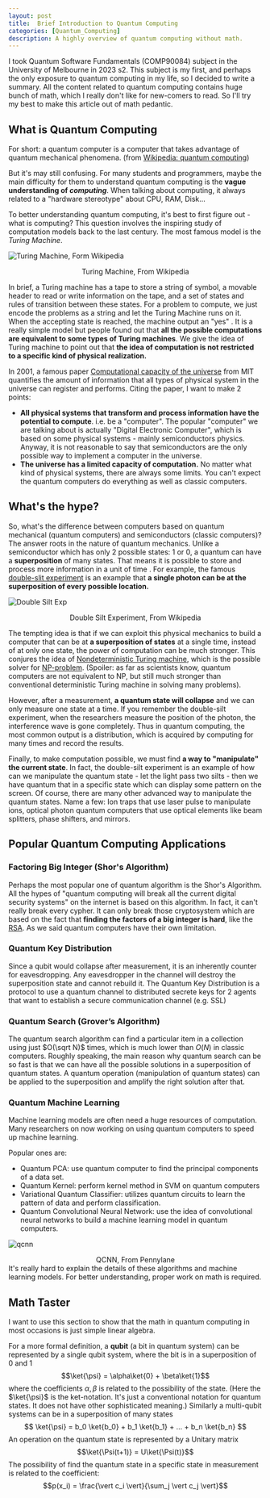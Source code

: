 ```yaml
---
layout: post
title:  Brief Introduction to Quantum Computing
categories: [Quantum_Computing]
description: A highly overview of quantum computing without math.
---
```


I took Quantum Software Fundamentals (COMP90084) subject in the University of Melbourne in 2023 s2. This subject is my first, and perhaps the only exposure to quantum computing in my life, so I decided to write a summary. All the content related to quantum computing contains huge bunch of math, which I really don't like for new-comers to read. So I'll try my best to make this article out of math pedantic.

## What is Quantum Computing
For short: a quantum computer is a computer that takes advantage of quantum mechanical phenomena. (from [Wikipedia: quantum computing](https://en.wikipedia.org/wiki/Quantum_computing))

But it's may still confusing. For many students and programmers, maybe the main difficulty for them to understand quantum computing is the **vague understanding of *computing***. When talking about computing, it always related to a "hardware stereotype" about CPU, RAM, Disk... 

To better understanding quantum computing, it's best to first figure out - what is computing? This question involves the inspiring study of computation models back to the last century. The most famous model is the *Turing Machine*.

![Turing Machine, Form Wikipedia](https://upload.wikimedia.org/wikipedia/commons/4/4b/State_diagram_3_state_busy_beaver_2B.svg)
<center>Turing Machine, From Wikipedia</center>

In brief, a Turing machine has a tape to store a string of symbol, a movable header to read or write information on the tape, and a set of states and rules of transition between these states. For a problem to compute, we just encode the problems as a string and let the Turing Machine runs on it. When the accepting state is reached, the machine output an "yes" . It is a really simple model but people found out that **all the possible computations are equivalent to some types of Turing machines**. We give the idea of Turing machine to point out that **the idea of computation is not restricted to a specific kind of physical realization.** 

In 2001, a famous paper [Computational capacity of the universe] from MIT quantifies the amount of information that all types of physical system in the universe can register and performs. Citing the paper, I want to make 2 points:
- **All physical systems that transform and process information have the potential to compute**. i.e. be a "computer". The popular "computer" we are talking about is actually "Digital Electronic Computer", which is based on some physical systems - mainly semiconductors physics. Anyway, it is not reasonable to say that semiconductors are the only possible way to implement a computer in the universe.
- **The universe has a limited capacity of computation.** No matter what kind of physical systems, there are always some limits. You can't expect the quantum computers do everything as well as classic computers.

## What's the hype?
So, what's the difference between computers based on quantum mechanical (quantum computers) and semiconductors (classic computers)? The answer roots in the nature of quantum mechanics. Unlike a semiconductor which has only 2 possible states:  1 or 0, a quantum can have a **superposition** of many states. That means it is possible to store and process more information in a unit of time . For example, the famous [double-slit experiment](https://en.wikipedia.org/wiki/Double-slit_experiment) is an example that **a single photon can be at the superposition of every possible location.**

![Double Silt Exp](https://upload.wikimedia.org/wikipedia/commons/c/cd/Double-slit.svg)
<center>Double Silt Experiment, From Wikipedia</center>

The tempting idea is that if we can exploit this physical mechanics to build a computer that can be at **a superposition of states** at a single time, instead of at only one state, the power of computation can be much stronger. This conjures the idea of [Nondeterministic Turing machine](https://en.wikipedia.org/wiki/Nondeterministic_Turing_machine), which is the possible solver for [NP-problem](https://en.wikipedia.org/wiki/P_versus_NP_problem). (Spoiler: as far as scientists know, quantum computers are not equivalent to NP, but still much stronger than conventional deterministic Turing machine in solving many problems).

However, after a measurement, **a quantum state will collapse** and we can only measure one state at a time. If you remember the double-silt experiment, when the researchers measure the position of the photon, the interference wave is gone completely. Thus in quantum computing, the most common output is a distribution, which is acquired by computing for many times and record the results. 

Finally, to make computation possible, we must find **a way to "manipulate" the current state**. In fact, the double-silt experiment is an example of how can we manipulate the quantum state -  let the light pass two silts - then we have quantum that in a specific state which can display some pattern on the screen.  Of course, there are many other advanced way to manipulate the quantum states. Name a few: Ion traps that use laser pulse to manipulate ions, optical photon quantum computers that use optical elements  like beam splitters, phase shifters, and mirrors.
## Popular Quantum Computing Applications
### Factoring Big Integer (Shor's Algorithm)
Perhaps the most popular one of quantum algorithm is the Shor's Algorithm. All the hypes of "quantum computing will break all the current digital security systems" on the internet is based on this algorithm. In fact, it can't really break every cypher. It can only break those cryptosystem which are based on the fact that **finding the factors of a big integer is hard**, like the [RSA](https://en.wikipedia.org/wiki/RSA_(cryptosystem)#Key_generation). As we said quantum computers have their own limitation. 
### Quantum Key Distribution
Since a qubit would collapse after measurement, it is an inherently counter for eavesdropping. Any eavesdropper in the channel will destroy the superposition state and cannot rebuild it. The Quantum Key Distribution is a protocol to use a quantum channel to distributed secrete keys for 2 agents that want to establish a secure communication channel (e.g. SSL) 

### Quantum Search (Grover’s Algorithm)
The quantum search algorithm can find a particular item in a collection using just $O(\sqrt N)$ times, which is much lower than $O(N)$ in classic computers. Roughly speaking, the main reason why quantum search can be so fast is that we can have all the possible solutions in a superposition of quantum states. A quantum operation (manipulation of quantum states) can be applied to the superposition and amplify the right solution after that.   

### Quantum Machine Learning
Machine learning models are often need a huge resources of computation. Many researchers on now working on using quantum computers to speed up machine learning.  

Popular ones are:
- Quantum PCA: use quantum computer to find the principal components of a data set.
- Quantum Kernel: perform kernel method in SVM on quantum computers
- Variational Quantum Classifier: utilizes quantum circuits to learn the pattern of data and perform classification.
- Quantum Convolutional Neural Network: use the idea of convolutional neural networks to build a machine learning model in quantum computers.

![qcnn](https://pennylane.ai/961b9be93a38a37064a639ec5370297a/qcnn.svg)

<center>QCNN, From Pennylane </center>
It's really hard to explain the details of these algorithms and machine learning models. For better understanding, proper work on math is required. 

## Math Taster
I want to use this section to show that the math in quantum computing in most occasions is just simple linear algebra.

For a more formal definition, a **qubit** (a bit in quantum system) can be represented by a single qubit system, where the bit is in a superposition of 0 and 1
$$\ket{\psi} = \alpha\ket{0} + \beta\ket{1}$$
where the coefficients $\alpha, \beta$ is related to the possibility of the state.  (Here the $\ket{\psi}$ is the ket-notation. It's just a conventional notation for quantum states. It does not have other sophisticated meaning.)
Similarly a multi-qubit systems can be in a superposition of many states
$$
\ket{\psi} = b_0 \ket{b_0} + b_1 \ket{b_1} + ... + b_n \ket{b_n}
$$
An operation on the quantum state is represented by a Unitary matrix
$$\ket{\Psi(t+1)} = U\ket{\Psi(t)}$$
The possibility of find the quantum state in a specific state in measurement is related to the coefficient:
$$p(x_i) = \frac{\vert c_i \vert}{\sum_j \vert c_j \vert}$$


[Computational capacity of the universe]: https://arxiv.org/abs/quant-ph/0110141